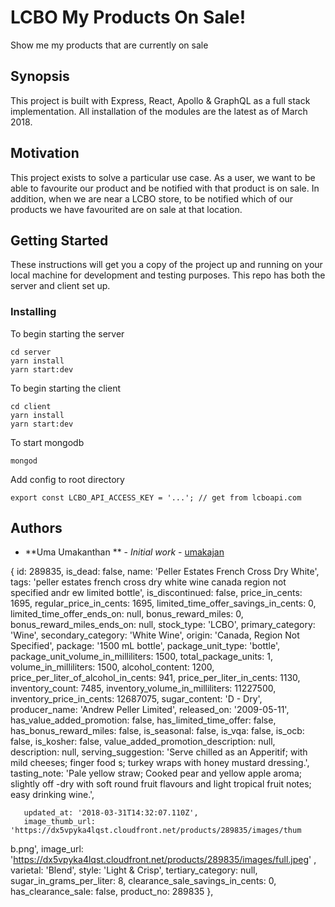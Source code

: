 # LCBO My Products On Sale!

Show me my products that are currently on sale

## Synopsis

This project is built with Express, React, Apollo & GraphQL as a full stack implementation. All installation of the modules are the latest as of March 2018. 

## Motivation

This project exists to solve a particular use case. As a user, we want to be able to favourite our product and be notified with that product is on sale. In addition, when we are near a LCBO store, to be notified which of our products we have favourited are on sale at that location. 

## Getting Started

These instructions will get you a copy of the project up and running on your local machine for development and testing purposes. This repo has both the server and client set up.


### Installing

To begin starting the server

```
cd server
yarn install
yarn start:dev
```

To begin starting the client 

```
cd client
yarn install
yarn start:dev
```

To start mongodb
```
mongod
```

Add config to root directory
```
export const LCBO_API_ACCESS_KEY = '...'; // get from lcboapi.com
```

## Authors

* **Uma Umakanthan ** - *Initial work* - [umakajan](https://github.com/umakajan)


{ id: 289835,
       is_dead: false,
       name: 'Peller Estates French Cross Dry White',
       tags: 'peller estates french cross dry white wine canada region not specified andr
ew limited bottle',
       is_discontinued: false,
       price_in_cents: 1695,
       regular_price_in_cents: 1695,
       limited_time_offer_savings_in_cents: 0,
       limited_time_offer_ends_on: null,
       bonus_reward_miles: 0,
       bonus_reward_miles_ends_on: null,
       stock_type: 'LCBO',
       primary_category: 'Wine',
       secondary_category: 'White Wine',
       origin: 'Canada, Region Not Specified',
       package: '1500 mL bottle',
       package_unit_type: 'bottle',
       package_unit_volume_in_milliliters: 1500,
       total_package_units: 1,
       volume_in_milliliters: 1500,
       alcohol_content: 1200,
       price_per_liter_of_alcohol_in_cents: 941,
       price_per_liter_in_cents: 1130,
       inventory_count: 7485,
       inventory_volume_in_milliliters: 11227500,
       inventory_price_in_cents: 12687075,
       sugar_content: 'D - Dry',
       producer_name: 'Andrew Peller Limited',
       released_on: '2009-05-11',
       has_value_added_promotion: false,
       has_limited_time_offer: false,
       has_bonus_reward_miles: false,
       is_seasonal: false,
       is_vqa: false,
       is_ocb: false,
       is_kosher: false,
       value_added_promotion_description: null,
       description: null,
       serving_suggestion: 'Serve chilled as an Apperitif; with mild cheeses; finger food
s; turkey wraps with honey mustard dressing.',
       tasting_note: 'Pale yellow straw; Cooked pear and yellow apple aroma; slightly off
-dry with soft round fruit flavours and light tropical fruit notes; easy drinking wine.',

       updated_at: '2018-03-31T14:32:07.110Z',
       image_thumb_url: 'https://dx5vpyka4lqst.cloudfront.net/products/289835/images/thum
b.png',
       image_url: 'https://dx5vpyka4lqst.cloudfront.net/products/289835/images/full.jpeg'
,
       varietal: 'Blend',
       style: 'Light & Crisp',
       tertiary_category: null,
       sugar_in_grams_per_liter: 8,
       clearance_sale_savings_in_cents: 0,
       has_clearance_sale: false,
       product_no: 289835 },